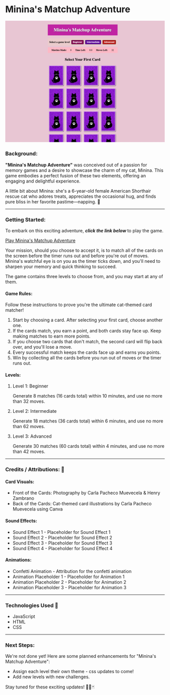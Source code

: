 # Minina's Matchup Adventure

![Screenshot of a card matching game with colorful cat-themed cards laid out in a grid.](./images/game-screenshot.png)
### Background:
**"Minina's Matchup Adventure"** was conceived out of a passion for memory games and a desire to showcase the charm of my cat, Minina. This game embodies a perfect fusion of these two elements, offering an engaging and delightful experience.

A little bit about Minina: she's a 6-year-old female American Shorthair rescue cat who adores treats, appreciates the occasional hug, and finds pure bliss in her favorite pastime—napping. 🐾

***
### Getting Started:
To embark on this exciting adventure, <em><strong>click the link below </strong></em> to play the game. 

[Play Minina's Matchup Adventure](https://carla-minina-match-game.netlify.app/)

Your mission, should you choose to accept it, is to match all of the cards on the screen before the timer runs out and before you're out of moves. Minina's watchful eye is on you as the timer ticks down, and you'll need to sharpen your memory and quick thinking to succeed. 

The game contains three levels to choose from, and you may start at any of them.

#### Game Rules:
Follow these instructions to prove you're the ultimate cat-themed card matcher!

1. Start by choosing a card.
After selecting your first card, choose another one.
2. If the cards match, you earn a point, and both cards stay face up.
Keep making matches to earn more points.
3. If you choose two cards that don't match, the second card will flip back over, and you'll lose a move.
4. Every successful match keeps the cards face up and earns you points.
5. Win by collecting all the cards before you run out of moves or the timer runs out.



#### Levels:

1. Level 1: Beginner

     Generate 8 matches (16 cards total) within 10 minutes, and use no more than 32 moves.


2. Level 2: Intermediate

    Generate 18 matches (36 cards total) within 6 minutes, and use no more than 62 moves.


3. Level 3: Advanced

    Generate 30 matches (60 cards total) within 4 minutes, and use no more than 42 moves.

***
### Credits   /  Attributions: 🙌

#### Card Visuals:
* Front of the Cards: Photography by Carla Pacheco Muevecela & Henry Zambrano
* Back of the Cards: Cat-themed card illustrations by Carla Pacheco Muevecela using Canva

#### Sound Effects:
* Sound Effect 1 - Placeholder for Sound Effect 1
* Sound Effect 2 - Placeholder for Sound Effect 2
* Sound Effect 3 - Placeholder for Sound Effect 3
* Sound Effect 4 - Placeholder for Sound Effect 4

#### Animations:
* Confetti Animation - Attribution for the confetti animation
* Animation Placeholder 1 - Placeholder for Animation 1
* Animation Placeholder 2 - Placeholder for Animation 2
* Animation Placeholder 3 - Placeholder for Animation 3
***
### Technologies Used 💾
* JavaScript
* HTML
* CSS
***
### Next Steps:
We're not done yet! Here are some planned enhancements for "Minina's Matchup Adventure":

* Assign each level their own theme - css updates to come!
* Add new levels with new challenges.

Stay tuned for these exciting updates! 🐾😸🃏